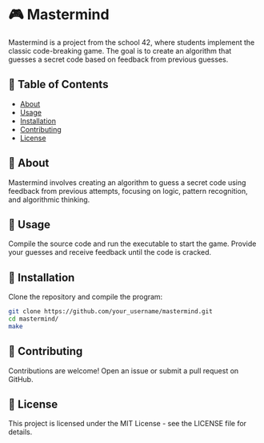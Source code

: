 # 🎮 Mastermind

Mastermind is a project from the school 42, where students implement the classic code-breaking game. The goal is to create an algorithm that guesses a secret code based on feedback from previous guesses.

## 📜 Table of Contents
- [About](#about)
- [Usage](#usage)
- [Installation](#installation)
- [Contributing](#contributing)
- [License](#license)

## 📖 About
Mastermind involves creating an algorithm to guess a secret code using feedback from previous attempts, focusing on logic, pattern recognition, and algorithmic thinking.

## 🚀 Usage
Compile the source code and run the executable to start the game. Provide your guesses and receive feedback until the code is cracked.

## 💾 Installation
Clone the repository and compile the program:

```bash
git clone https://github.com/your_username/mastermind.git
cd mastermind/
make
```

## 🤝 Contributing
Contributions are welcome! Open an issue or submit a pull request on GitHub.

## 📄 License
This project is licensed under the MIT License - see the LICENSE file for details.
